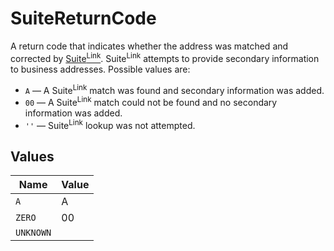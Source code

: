 # SuiteReturnCode

A return code that indicates whether the address was matched and corrected by
<a href="https://postalpro.usps.com/address-quality-solutions/suitelink" target="_blank">Suite<sup>Link</sup></a>.
Suite<sup>Link</sup> attempts to provide secondary information to business addresses.
Possible values are:
* `A` –– A Suite<sup>Link</sup> match was found and secondary information was added.
* `00` –– A Suite<sup>Link</sup> match could not be found and no secondary information was added.
* `''` –– Suite<sup>Link</sup> lookup was not attempted.



## Values

| Name      | Value     |
| --------- | --------- |
| `A`       | A         |
| `ZERO`    | 00        |
| `UNKNOWN` |           |